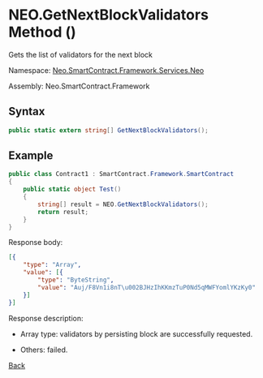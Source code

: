 # NEO.GetNextBlockValidators Method ()

Gets the list of validators for the next block

Namespace: [Neo.SmartContract.Framework.Services.Neo](../../neo.md)

Assembly: Neo.SmartContract.Framework

## Syntax

```c#
public static extern string[] GetNextBlockValidators();
```

## Example

```c#
public class Contract1 : SmartContract.Framework.SmartContract
{
    public static object Test()
    {
        string[] result = NEO.GetNextBlockValidators();
        return result;
    }
}
```

Response body:

```json
[{
	"type": "Array",
	"value": [{
		"type": "ByteString",
		"value": "Auj/F8Vn1i8nT\u002BJHzIhKKmzTuP0Nd5qMWFYomlYKzKy0"
	}]
}]
```

Response description:

- Array type: validators by persisting block are successfully requested.

- Others: failed.

[Back](../Neo.md)
